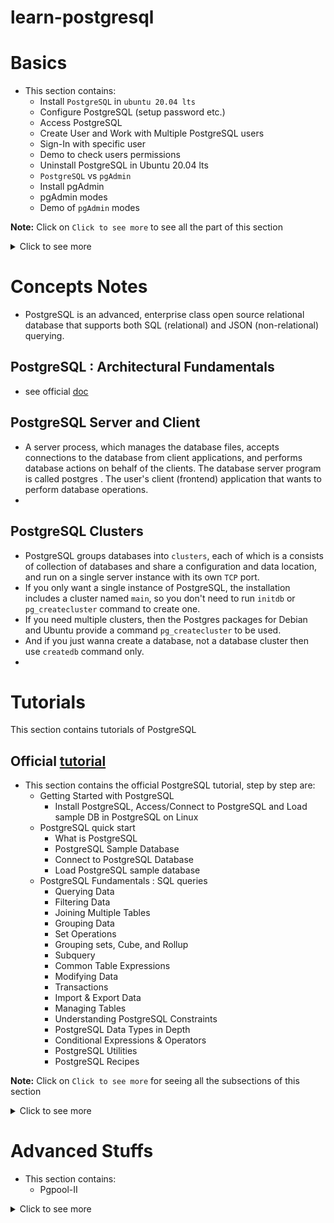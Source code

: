 # learn-postgresql

# Basics
- This section contains:
  - Install `PostgreSQL` in `ubuntu 20.04 lts`
  - Configure PostgreSQL (setup password etc.)
  - Access PostgreSQL
  - Create User and Work with Multiple PostgreSQL users
  - Sign-In with specific user
  - Demo to check users permissions
  - Uninstall PostgreSQL in Ubuntu 20.04 lts
  - `PostgreSQL` vs `pgAdmin`
  - Install pgAdmin
  - pgAdmin modes
  - Demo of `pgAdmin` modes  
  
**Note:** Click on `Click to see more` to see all the part of this section

<details>
<summary>Click to see more</summary>

## 1. Install PostgreSQL in Ubuntu 20.04 lts
- `sudo apt-get update`
- `sudo apt install postgresql postgresql-contrib`

### Configure PostgreSQL 
- Just after the installation for our first time use configure it (set root user and root password to access PostgreSQL) by below steps:  
  - `sudo -u postgres psql`
  - `ALTER USER postgres PASSWORD 'root@123';` : to reset the password
  - `\q` : come out once the password is reset

  - Now, to enter `psql` need below command:
    - `psql -U postgres -h localhost`
      - it will prompt to give user postgres password
      - after logged in successfully let's list the Databases we have:
        - `\l` : it will show List of existing databases
        
## 2. Access PostgreSQL 
To access the PostgreSQL we have two options:

### Option-1:
- `sudo -i -u postgres` : to use/logged in as a postgres user
- `psql` : to start/access the postgres command line or interface
- `\q` : to quit the postgres command line or interface
- `exit` : to logout

### Option-2:
- `sudo -u postgres psql` : to get logged in and also start the postgres command line or interface
- `\q` : to quit the postgres command line or interface and also it gets out directly to the local terminal

## 3. Create a User
`sudo -u postgres psql` : at first always get logged in and go to the pg command line

### See/Work in Current User : Multiple PostgreSQL users
- `\conninfo` : to see currently on which DB and as a which user connected
- `\du` : to see current set of users, this list the users and roles they have, role name column is shows the users basically
- `CREATE USER sahadat WITH CREATEDB LOGIN ENCRYPTED PASSWORD 'admin';` : create another user/role name here, can grant superuser or other type of user as well as, here login
- above command will CREATE ROLE, once we create this (user/role) then also create a db with the same name as the user, this db will be used to store the infos about the user (his role, permissions etc infos)
  - `CREATE DATABASE sahadat;`
- Now if we run `\du` command we'll see the latest created user/role with their permissions
- Now, if we want to grant specific access to a specific database to a user, we can use the command:
  - first create a database by `CREATE DATABASE testdb;`
  - remember:
    - `\l` : to see all the db
    - `\du` : to see all the users
  - let's grant the user `sahadat` all access to the db `testdb`:
    - `GRANT ALL PRIVILEGES ON DATABASE testdb TO sahadat;` : we've granted all permissions to the user sahadat of the db testdb
    - see the privileges by `\l` in the access privileges column of the respective database
    - this helps when we need to work with multiple db and users and restrict the access specificly
    - 
- `\q`

**Note:** So far, we have installed PostgreSQL in ubuntu 20.04, and we've also created multiple users in our PG, the super user is postgres which came with the installation and then we created another lesser privilege user is sahadat. The privileges you can have depends on the user with which you are connecting to the postgres.

## 4. Sign-in with a user : Demo to check the permissions
### Option-1:
- `sudo -u sahadat psql` : to get logged in and start the command line interface for user `sahadat`
- `\conninfo` : to see which db and as which user connected currently

### Option-2:
- `psql -U postgres -h localhost` : to connect to the psql with the super user postgres, we can use any user in the place of `postgres` user and will get privileges accordingly
- `\conninfo` : current db info

### Demo to check the permissions
#### With superuser postgres
- connect with superuser `postgres` by `psql -U postgres -h localhost`
- `\l` : list of dbs
- `CREATE DATABASE testdb2;` : create a db
- `DROP DATABASE testdb2;` :  we can drop the databse `testdb2` to check whether we have drop permissions for this user

#### With user `sahadat`
- connect with user `sahadat` from the local terminal run `psql -U sahadat -h localhost` ; Note: set the password for this user to run this command, otherwise use sign-in with a user option-1
- `\l` : here also can list the databases as this user have this permission
- `CREATE DATABASE testuserdb;` : we can also create a db with this user
- `\l` : check whether that `testuserdb` is created or not
- `DROP DATABASE testuserdb;` : you will see we can also drop this created db with this user (note: this db is created by this user)
- `\l` : see existing databases and see whether that `testuserdb` was dropped or not
- `DROP DATABASE testdb;` : let's try to drop another db which is existing and not created by this user, 
  - here it'll show an error : `ERROR:  must be owner of database testdb`
  - this is happens because of privilege of this user

- Now, we see a demo of user role in PostgreSQL

### Create new user
- `sudo -u postgres createuser --interactive`
  - give the name of role (user name) to add, for example `sahadat`
  - tell whether new user role be a superuser, give y
- a user/role is created 

## 5. Create a new Database
- `sudo -u postgres createdb sahadatdb` : run this from local terminal, it will create a db named `sahadatdb`


## 6. Uninstall PostgreSQL in Ubuntu 20.04 lts
- `sudo apt-get --purge remove postgresql`
- `dpkg -l | grep postgres` : List all postgres related packages
- `sudo apt-get --purge remove package1 package2 ..` : remove all the above listed packages using the command
- Confirm all the files and folders related to `postgres/postgresql` are deleted using the command:
  - `whereis postgres`
  - `whereis postgresql`
  - Remove all the files and folders listed using rm command:
    - `sudo rm -rf /etc/postgresql`
  - Delete the user postgres using the command:
    - `sudo userdel -f postgres`

## 7. PostgreSQL vs pgAdmin
`pgAdmin` is the most popular and feature rich Open Source administration tool for PostgreSQL. Installing pgAdmin is optional but recommended. You can try an online demo of pgAdmin4 [here](https://www.pgadmin.org/try/).

- The PostgreSQL is a database engine implementing SQL standards. It usually listen as a server on a network tcp port to provide its abilities. 
- The pgAdmin is a sort of client. You are able to manipulate schema and data on an instance or multiple instances of PostgreSQL engines.

## 8. Install pgAdmin4:
Now, we'll see how to install pgAdmin4 in ubuntu 20.04 lts and how to use it to manage our PostgreSQL server

### Add pg
- Add the pgAdmin4 repository : Create the repository configuration file by: 
  - `curl https://www.pgadmin.org/static/packages_pgadmin_org.pub | sudo apt-key add`
  - `sudo sh -c 'echo "deb https://ftp.postgresql.org/pub/pgadmin/pgadmin4/apt/$(lsb_release -cs) pgadmin4 main" > /etc/apt/sources.list.d/pgadmin4.list && apt update'`

### pgAdmin4 can be installed in two modes:
#### Mode-1: Desktop mode
- To install desktop mode:
  - `sudo apt install pgadmin4-desktop`

#### Mode-2: Web mode
- To install web mode:
  - `sudo apt install pgadmin4-web`
- 

#### Combination of both mode
- To install both:
  - `sudo apt install pgadmin4`
  
## 9. Demo of pgAdmin4 desktop mode
- To open pgAdmin4 in desktop mode, search pgAdmin4 and open it in your pc
- a prompt will come and set a password (for ex: `pgAdmin`) to it, it's not related to psql so set any password that you want
- then click on `Add New Server` to connect your postgresql server
- we can add local pg server (in General info) --> then in connection give `localhost` and put everything default (port: 5432, maintenance db: postgres, username: postgres, password: give your password for the user that you set locally (for ex: `root@123`), save password) --> save it
- Now we added out local pg in pgAdmin, so you can see our postgresql db users and dbs and respective infos by clicking on the `Local PG` or the name that we provided during adding server to pgAdmin
- This is how we connect/use pgAdmin4 in desktop mode

## 10. Demo of pgAdmin4 web mode
- First need to configure it, to configure web mode, run the command below and this is required only one time after the installation:
  - open terminal and run `sudo /usr/pgadmin4/bin/setup-web.sh`
  - need to give a email and set a pass, with these email and pass you will login in pgAdmin in web mode
  - accept all the following things by giving `y`
  - now see at the end of the successful message of this command in terminal, you will see a local address is given and by that url you can pgAdmin in browser/web mode
- you won't see any server that you added in desktop mode in this web mode, you have to do it again


> Now you connect to any of the db and do the operations accordingly

> So we have seen the whole process of postgresql and pgAdmin in ubuntu 20.04 lts

## Resources
- [x] [Install PostgreSQL and pgAdmin on Ubuntu 20.04](https://www.youtube.com/watch?v=lX9uMCSqqko)
- [ ] [PostgreSQL Tutorial](https://www.postgresqltutorial.com/)
- [ ] [Learn PostgreSQL Tutorial - Full Course for Beginners](https://www.youtube.com/watch?v=qw--VYLpxG4)
- [ ] [PostgreSQL Tutorial For Beginners | Learn PostgreSQL](https://www.youtube.com/watch?v=-VO7YjQeG6Y)

</details>

# Concepts Notes
- PostgreSQL is an advanced, enterprise class open source relational database that supports both SQL (relational) and JSON (non-relational) querying.

## PostgreSQL : Architectural Fundamentals
- see official [doc](https://www.postgresql.org/docs/current/tutorial-arch.html)

## PostgreSQL Server and Client
- A server process, which manages the database files, accepts connections to the database from client applications, and performs database actions on behalf of the clients. The database server program is called postgres . The user's client (frontend) application that wants to perform database operations.
- 

## PostgreSQL Clusters
- PostgreSQL groups databases into `clusters`, each of which is a consists of collection of databases and share a configuration and data location, and run on a single server instance with its own `TCP` port.
- If you only want a single instance of PostgreSQL, the installation includes a cluster named `main`, so you don't need to run `initdb` or `pg_createcluster` command to create one.
- If you need multiple clusters, then the Postgres packages for Debian and Ubuntu provide a command `pg_createcluster` to be used.
- And if you just wanna create a database, not a database cluster then use `createdb` command only.
- 

# Tutorials
This section contains tutorials of PostgreSQL

## Official [tutorial](postgresqltutorial.com)
- This section contains the official PostgreSQL tutorial, step by step are:
  - Getting Started with PostgreSQL
    - Install PostgreSQL, Access/Connect to PostgreSQL and Load sample DB in PostgreSQL on Linux
  - PostgreSQL quick start
    - What is PostgreSQL
    - PostgreSQL Sample Database
    - Connect to PostgreSQL Database
    - Load PostgreSQL sample database
  - PostgreSQL Fundamentals : SQL queries
    - Querying Data
    - Filtering Data
    - Joining Multiple Tables
    - Grouping Data
    - Set Operations
    - Grouping sets, Cube, and Rollup
    - Subquery
    - Common Table Expressions
    - Modifying Data
    - Transactions
    - Import & Export Data
    - Managing Tables
    - Understanding PostgreSQL Constraints
    - PostgreSQL Data Types in Depth
    - Conditional Expressions & Operators
    - PostgreSQL Utilities
    - PostgreSQL Recipes

**Note:** Click on `Click to see more` for seeing all the subsections of this section

<details>
<summary>Click to see more</summary>

### 1. Getting Started with PostgreSQL 
- This section helps you get started with PostgreSQL by showing you how to install PostgreSQL on Windows, Linux, and macOS. You also learn how to connect to PostgreSQL using the psql tool as well as how to load a sample database into the PostgreSQL for practicing.
  - follow this [doc](https://www.postgresqltutorial.com/postgresql-getting-started/)
#### Install PostgreSQL, Access/Connect to PostgreSQL and Load sample DB in PostgreSQL on Linux 
- follow this [doc](https://www.postgresqltutorial.com/postgresql-getting-started/install-postgresql-linux/)
- switch to a database by `\c <db_name>`
- use the `pg_restore` tool to [restore](https://www.postgresqltutorial.com/postgresql-restore-database/) any database:
  - `pg_restore --dbname=<db_name> --verbose <sample.tar>`

### 2. PostgreSQL quick start
#### What is PostgreSQL
- follow this [doc](https://www.postgresqltutorial.com/postgresql-getting-started/what-is-postgresql/)

#### PostgreSQL Sample Database
- follow [this](https://www.postgresqltutorial.com/postgresql-getting-started/postgresql-sample-database/)

#### Connect to PostgreSQL Database
- follow [this](https://www.postgresqltutorial.com/postgresql-getting-started/connect-to-postgresql-database/)

#### Load PostgreSQL sample database
- follow [this](https://www.postgresqltutorial.com/postgresql-getting-started/load-postgresql-sample-database/)

### 3. PostgreSQL Fundamentals : SQL queries
- First, we’ll learn how to query data from a single table using basic data querying techniques, including selecting data, sorting result sets, and filtering rows. 
- Then, we’ll learn about advanced queries such as joining multiple tables, using set operations, and constructing the subquery. Finally, we will learn how to manage database tables, such as creating a new table or modifying an existing table’s structure.

#### Querying Data
- `SELECT`:
  - follow [this]()
  - show you how to query data from a single table.
- `COLUMN ALIASES`:
  - follow [this]()
  - 
- `ORDER BY`:
  - follow [this]()
  - 
- `SELECT DISTINCT`:
  - follow [this]()
  - 

#### Filtering Data
- `WHERE`:
  - follow [this]()
  - 
- `LIMIT`:
  - follow [this]()
  - 
- `FETCH`:
  - follow [this]()
  - 
- `IN`:
  - follow [this]()
  - 
- `BETWEEN`:
  - follow [this]()
  - 
- `LIKE`:
  - follow [this]()
  - 
- `IS NULL`:
  - follow [this]()
  - 

#### Joining Multiple Tables
- `Table Aliases`:
  - follow [this]()
  - 
- `Joins`:
  - follow [this]()
  - 
- `INNER JOIN`:
  - follow [this]()
  - 
- `LEFT JOIN`:
  - follow [this]()
  - 
- `RIGHT JOIN`:
  - follow [this]()
  - 
- `SELF-JOIN`:
  - follow [this]()
  - 
- `FULL OUTER JOIN`:
  - follow [this]()
  - 
- `Cross Join`:
  - follow [this]()
- `Natural Join`:
  - follow [this]()
  - 

#### Grouping Data
- ``:
  - follow [this]()
  - 
- ``:
  - follow [this]()
  - 

#### Set Operations
- ``:
  - follow [this]()
  - 
- ``:
  - follow [this]()
  - 
- ``:
  - follow [this]()
  - 

#### Grouping sets, Cube, and Rollup
- ``:
  - follow [this]()
  - 
- ``:
  - follow [this]()
  - 
- ``:
  - follow [this]()
  - 

#### Subquery
- ``:
  - follow [this]()
  - 
- ``:
  - follow [this]()
  - 
- ``:
  - follow [this]()
  - 
- ``:
  - follow [this]()
  - 

#### Common Table Expressions
- ``:
  - follow [this]()
  - 
- ``:
  - follow [this]()
  - 

#### Modifying Data
- ``:
  - follow [this]()
  - 
- ``:
  - follow [this]()
  - 
- ``:
  - follow [this]()
  - 
- ``:
  - follow [this]()
  - 
- ``:
  - follow [this]()
  - 
- ``:
  - follow [this]()
  - 

#### Transactions
- ``:
  - follow [this]()
  - 

#### Import & Export Data
- ``:
  - follow [this]()
  - 
- ``:
  - follow [this]()
  - 

#### Managing Tables
- ``:
  - follow [this]()
  - 
- ``:
  - follow [this]()
  - 
- ``:
  - follow [this]()
  - 
- ``:
  - follow [this]()
  - 
- ``:
  - follow [this]()
  - 
- ``:
  - follow [this]()
  - 
- ``:
  - follow [this]()
  - 
- ``:
  - follow [this]()
  - 
- ``:
  - follow [this]()
  - 
- ``:
  - follow [this]()
  - 
- ``:
  - follow [this]()
  - 
- ``:
  - follow [this]()
  - 
- ``:
  - follow [this]()
  - 
- ``:
  - follow [this]()
  - 
- ``:
  - follow [this]()
  - 
- ``:
  - follow [this]()
  - 

#### Understanding PostgreSQL Constraints
- ``:
  - follow [this]()
  - 
- ``:
  - follow [this]()
  - 
- ``:
  - follow [this]()
  - 
- ``:
  - follow [this]()
  - 
- ``:
  - follow [this]()
  - 

#### PostgreSQL Data Types in Depth
- ``:
  - follow [this]()
  - 
- ``:
  - follow [this]()
  - 
- ``:
  - follow [this]()
  - 
- ``:
  - follow [this]()
  - 
- ``:
  - follow [this]()
  - 
- ``:
  - follow [this]()
  - 
- ``:
  - follow [this]()
  - 
- ``:
  - follow [this]()
  - 
- ``:
  - follow [this]()
  - 
- ``:
  - follow [this]()
  - 
- ``:
  - follow [this]()
  - 
- ``:
  - follow [this]()
  - 

#### Conditional Expressions & Operators
- ``:
  - follow [this]()
  - 
- ``:
  - follow [this]()
  - 
- ``:
  - follow [this]()
  - 
- ``:
  - follow [this]()
  - 

#### PostgreSQL Utilities
- `psql commands`:
  - follow [this]()
  - 

#### PostgreSQL Recipes
- `How to compare two tables`:
  - follow [this]()
  - 
- `How to delete duplicate rows in PostgreSQL`:
  - follow [this]()
  - 
- `How to generate a random number in a range`:
  - follow [this]()
  - 
- `EXPLAIN statement`:
  - follow [this]()
  - 
- `PostgreSQL vs. MySQL `:
  - follow [this](https://www.postgresqltutorial.com/postgresql-tutorial/postgresql-vs-mysql/)
  - compare PostgreSQL with MySQL in terms of functionalities.

</details>


# Advanced Stuffs
- This section contains:
  - Pgpool-II

<details>
<summary>Click to see more</summary>

## Pgpool-II
- It's a PostgreSQL opensource extension
- with Pgpool we can build highly available system that can continue to operate even a failure


</details>

